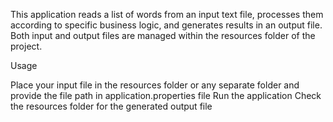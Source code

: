 This application reads a list of words from an input text file, processes them according to specific business logic, and generates results in an output file. Both input and output files are managed within the resources folder of the project.

Usage

Place your input file in the resources folder or any separate folder and provide the file path in application.properties file
Run the application
Check the resources folder for the generated output file
